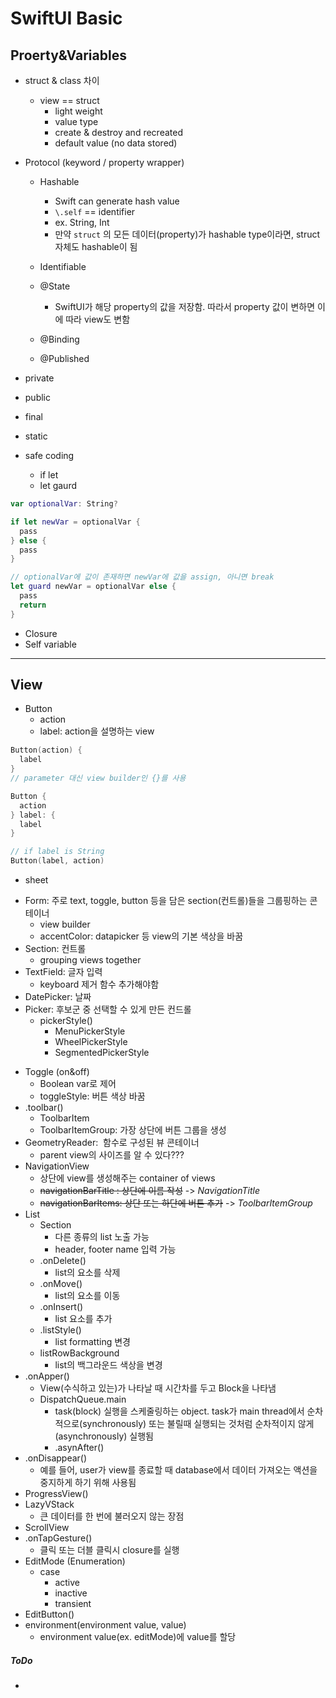 # SwiftUI Basic

## Proerty&Variables

- struct & class 차이

  - view == struct
    - light weight
    - value type
    - create & destroy and recreated
    - default value (no data stored)
  
- Protocol (keyword / property wrapper)

  - Hashable
    - Swift can generate hash value
    - `\.self` == identifier
    - ex. String, Int
    - 만약 `struct` 의 모든 데이터(property)가 hashable type이라면, struct 자체도 hashable이 됨
  - Identifiable
  - @State
    - SwiftUI가 해당 property의 값을 저장함. 따라서 property 값이 변하면 이에 따라 view도 변함

  - @Binding
  - @Published

- private 
- public

- final

- static 

- safe coding
  - if let
  - let gaurd

```swift
var optionalVar: String?

if let newVar = optionalVar {
  pass
} else {
  pass
}

// optionalVar에 값이 존재하면 newVar에 값을 assign, 아니면 break
let guard newVar = optionalVar else {
  pass
  return
}
```

* Closure
* Self variable

----

## View

* Button 
  * action
  * label: action을 설명하는 view

```swift
Button(action) {
  label 
}
// parameter 대신 view builder인 {}를 사용

Button {
  action
} label: {
  label
}

// if label is String
Button(label, action)
```

- sheet

* Form: 주로 text, toggle, button 등을 담은 section(컨트롤)들을 그룹핑하는 콘테이너
  * view builder
  * accentColor: datapicker 등 view의 기본 색상을 바꿈
* Section: 컨트롤
  * grouping views together
* TextField: 글자 입력
  * keyboard 제거 함수 추가해야함
* DatePicker: 날짜
* Picker: 후보군 중 선택할 수 있게 만든 컨드롤
  * pickerStyle()
    * MenuPickerStyle
    * WheelPickerStyle
    * SegmentedPickerStyle

- Toggle (on&off)
  - Boolean var로 제어
  - toggleStyle: 버튼 색상 바꿈
- .toolbar()
  - ToolbarItem
  - ToolbarItemGroup: 가장 상단에 버튼 그룹을 생성
- GeometryReader:  함수로 구성된 뷰 콘테이너
  - parent view의 사이즈를 알 수 있다???
- NavigationView
  - 상단에 view를 생성해주는 container of views
  - ~~navigationBarTitle : 상단에 이름 작성~~ -> *NavigationTitle*
  - ~~navigationBarItems: 상단 또는 하단에 버튼 추가~~ -> *ToolbarItemGroup*
- List
  - Section
    - 다른 종류의 list 노출 가능
    - header, footer name 입력 가능
  - .onDelete()
    - list의 요소를 삭제
  - .onMove()
    - list의 요소를 이동
  - .onInsert()
    - list 요소를 추가
  - .listStyle()
    - list formatting 변경
  - listRowBackground
    - list의 백그라운드 색상을 변경
- .onApper()
  - View(수식하고 있는)가 나타날 때 시간차를 두고 Block을 나타냄
  - DispatchQueue.main
    - task(block) 실행을 스케줄링하는 object. task가 main thread에서 순차적으로(synchronously) 또는 불릴때 실행되는 것처럼 순차적이지 않게 (asynchronously) 실행됨
    - .asynAfter()
- .onDisappear()
  - 예를 들어, user가 view를 종료할 때 database에서 데이터 가져오는 액션을 중지하게 하기 위해 사용됨
- ProgressView()
- LazyVStack
  - 큰 데이터를 한 번에 불러오지 않는 장점 
- ScrollView
- .onTapGesture()
  - 클릭 또는 더블 클릭시  closure를 실행
- EditMode (Enumeration)
  - case
    - active
    - inactive
    - transient
- EditButton()
- environment(environment value, value)
  - environment value(ex. editMode)에 value를 할당 

##### ToDo

* 
